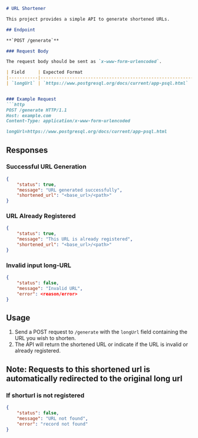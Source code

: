 ```markdown
# URL Shortener

This project provides a simple API to generate shortened URLs.

## Endpoint

**`POST /generate`**

### Request Body

The request body should be sent as `x-www-form-urlencoded`.

| Field     | Expected Format                                                              |
|-----------|------------------------------------------------------------------------------|
| `longUrl` | `https://www.postgresql.org/docs/current/app-psql.html`                      |


### Example Request
```http
POST /generate HTTP/1.1
Host: example.com
Content-Type: application/x-www-form-urlencoded

longUrl=https://www.postgresql.org/docs/current/app-psql.html
```

## Responses

### Successful URL Generation

```json
{
    "status": true,
    "message": "URL generated successfully",
    "shortened_url": "<base_url>/<path>"
}
```

### URL Already Registered

```json
{
    "status": true,
    "message": "This URL is already registered",
    "shortened_url": "<base_url>/<path>"
}
```

### Invalid input long-URL
```json
{
    "status": false,
    "message": "Invalid URL",
    "error": <reason/error>
}
```


## Usage

1. Send a POST request to `/generate` with the `longUrl` field containing the URL you wish to shorten.
2. The API will return the shortened URL or indicate if the URL is invalid or already registered.

## Note: Requests to this shortened url is automatically redirected to the original long url
### If shorturl is not registered
```json
{
    "status": false,
    "message": "URL not found",
    "error": "record not found"
}
```